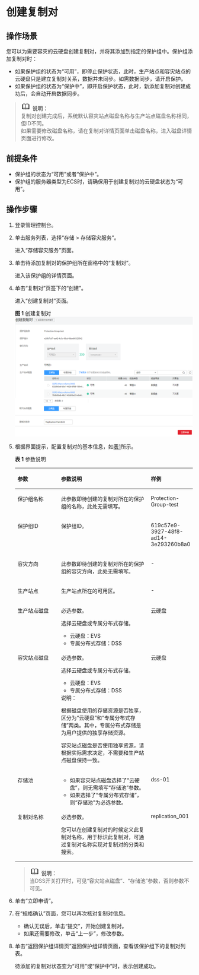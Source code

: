 # 创建复制对<a name="ZH-CN_TOPIC_0110037559"></a>

## 操作场景<a name="section19872813193710"></a>

您可以为需要容灾的云硬盘创建复制对，并将其添加到指定的保护组中。保护组添加复制对时：

-   如果保护组的状态为“可用”，即停止保护状态，此时，生产站点和容灾站点的云硬盘只是建立复制对关系，数据并未同步。如需数据同步，请开启保护。
-   如果保护组的状态为“保护中”，即开启保护状态，此时，新添加复制对创建成功后，会自动开启数据同步。

>![](public_sys-resources/icon-note.gif) **说明：**   
>复制对创建完成后，系统默认容灾站点磁盘名称与生产站点磁盘名称相同，但ID不同。  
>如果需要修改磁盘名称，请在复制对详情页面单击磁盘名称，进入磁盘详情页面进行修改。  

## 前提条件<a name="section1528842413918"></a>

-   保护组的状态为“可用”或者“保护中”。
-   保护组的服务器类型为ECS时，请确保用于创建复制对的云硬盘状态为“可用”。

## 操作步骤<a name="section1243511993716"></a>

1.  登录管理控制台。
2.  单击服务列表，选择“存储 \> 存储容灾服务”。

    进入“存储容灾服务”页面。

3.  单击待添加复制对的保护组所在窗格中的“复制对”。

    进入该保护组的详情页面。

4.  单击“复制对”页签下的“创建”。

    进入“创建复制对”页面。

    **图 1**  创建复制对<a name="fig8317152952718"></a>  
    ![](figures/创建复制对.png "创建复制对")

5.  根据界面提示，配置复制对的基本信息，如[表1](#table14113172215131)所示。

    **表 1**  参数说明

    <a name="table14113172215131"></a>
    <table><thead align="left"><tr id="row711682216134"><th class="cellrowborder" valign="top" width="25.22252225222522%" id="mcps1.2.4.1.1"><p id="p111164221133"><a name="p111164221133"></a><a name="p111164221133"></a>参数</p>
    </th>
    <th class="cellrowborder" valign="top" width="51.93519351935193%" id="mcps1.2.4.1.2"><p id="p5116172261316"><a name="p5116172261316"></a><a name="p5116172261316"></a>参数说明</p>
    </th>
    <th class="cellrowborder" valign="top" width="22.84228422842284%" id="mcps1.2.4.1.3"><p id="p1211612224133"><a name="p1211612224133"></a><a name="p1211612224133"></a>样例</p>
    </th>
    </tr>
    </thead>
    <tbody><tr id="row16116152218134"><td class="cellrowborder" valign="top" width="25.22252225222522%" headers="mcps1.2.4.1.1 "><p id="p1111622216136"><a name="p1111622216136"></a><a name="p1111622216136"></a>保护组名称</p>
    </td>
    <td class="cellrowborder" valign="top" width="51.93519351935193%" headers="mcps1.2.4.1.2 "><p id="p12116112241316"><a name="p12116112241316"></a><a name="p12116112241316"></a>此参数即待创建的复制对所在的保护组的名称，此处无需填写。</p>
    </td>
    <td class="cellrowborder" valign="top" width="22.84228422842284%" headers="mcps1.2.4.1.3 "><p id="p11826105813010"><a name="p11826105813010"></a><a name="p11826105813010"></a>Protection-Group-test</p>
    </td>
    </tr>
    <tr id="row13973165510190"><td class="cellrowborder" valign="top" width="25.22252225222522%" headers="mcps1.2.4.1.1 "><p id="p29731755161918"><a name="p29731755161918"></a><a name="p29731755161918"></a>保护组ID</p>
    </td>
    <td class="cellrowborder" valign="top" width="51.93519351935193%" headers="mcps1.2.4.1.2 "><p id="p9973155518194"><a name="p9973155518194"></a><a name="p9973155518194"></a>保护组ID。</p>
    </td>
    <td class="cellrowborder" valign="top" width="22.84228422842284%" headers="mcps1.2.4.1.3 "><p id="p1997315541911"><a name="p1997315541911"></a><a name="p1997315541911"></a>619c57e9-3927-48f8-ad14-3e293260b8a0</p>
    </td>
    </tr>
    <tr id="row2116722191312"><td class="cellrowborder" valign="top" width="25.22252225222522%" headers="mcps1.2.4.1.1 "><p id="p121161122161311"><a name="p121161122161311"></a><a name="p121161122161311"></a>容灾方向</p>
    </td>
    <td class="cellrowborder" valign="top" width="51.93519351935193%" headers="mcps1.2.4.1.2 "><p id="p121169227135"><a name="p121169227135"></a><a name="p121169227135"></a>此参数即待创建的复制对所在的保护组的容灾方向，此处无需填写。</p>
    </td>
    <td class="cellrowborder" valign="top" width="22.84228422842284%" headers="mcps1.2.4.1.3 "><p id="p3791692322"><a name="p3791692322"></a><a name="p3791692322"></a>-</p>
    </td>
    </tr>
    <tr id="row10720384287"><td class="cellrowborder" valign="top" width="25.22252225222522%" headers="mcps1.2.4.1.1 "><p id="p1673163813283"><a name="p1673163813283"></a><a name="p1673163813283"></a>生产站点</p>
    </td>
    <td class="cellrowborder" valign="top" width="51.93519351935193%" headers="mcps1.2.4.1.2 "><p id="p1773113862815"><a name="p1773113862815"></a><a name="p1773113862815"></a>生产站点所在的可用区。</p>
    </td>
    <td class="cellrowborder" valign="top" width="22.84228422842284%" headers="mcps1.2.4.1.3 "><p id="p131408536337"><a name="p131408536337"></a><a name="p131408536337"></a>-</p>
    </td>
    </tr>
    <tr id="row0405151012192"><td class="cellrowborder" valign="top" width="25.22252225222522%" headers="mcps1.2.4.1.1 "><p id="p7405810191910"><a name="p7405810191910"></a><a name="p7405810191910"></a>生产站点磁盘</p>
    </td>
    <td class="cellrowborder" valign="top" width="51.93519351935193%" headers="mcps1.2.4.1.2 "><p id="p692281643110"><a name="p692281643110"></a><a name="p692281643110"></a>必选参数。</p>
    <div class="p" id="p112641138693"><a name="p112641138693"></a><a name="p112641138693"></a>选择云硬盘或专属分布式存储。<a name="ul826423812910"></a><a name="ul826423812910"></a><ul id="ul826423812910"><li>云硬盘：EVS</li><li>专属分布式存储：DSS</li></ul>
    </div>
    </td>
    <td class="cellrowborder" valign="top" width="22.84228422842284%" headers="mcps1.2.4.1.3 "><p id="p1692212161315"><a name="p1692212161315"></a><a name="p1692212161315"></a>云硬盘</p>
    </td>
    </tr>
    <tr id="row1116192251313"><td class="cellrowborder" valign="top" width="25.22252225222522%" headers="mcps1.2.4.1.1 "><p id="p111672261316"><a name="p111672261316"></a><a name="p111672261316"></a>容灾站点磁盘</p>
    </td>
    <td class="cellrowborder" valign="top" width="51.93519351935193%" headers="mcps1.2.4.1.2 "><p id="p19922816173111"><a name="p19922816173111"></a><a name="p19922816173111"></a>必选参数。</p>
    <div class="p" id="p1394162214165"><a name="p1394162214165"></a><a name="p1394162214165"></a>选择云硬盘或专属分布式存储。<a name="ul1994922181620"></a><a name="ul1994922181620"></a><ul id="ul1994922181620"><li>云硬盘：EVS</li><li>专属分布式存储：DSS</li></ul>
    </div>
    <div class="note" id="note679944181615"><a name="note679944181615"></a><a name="note679944181615"></a><span class="notetitle"> 说明： </span><div class="notebody"><p id="p1993214362295"><a name="p1993214362295"></a><a name="p1993214362295"></a>根据磁盘使用的存储资源是否独享，区分为“云硬盘”和“专属分布式存储”两类。其中，专属分布式存储是为用户提供的独享存储资源。</p>
    <p id="p127934411611"><a name="p127934411611"></a><a name="p127934411611"></a>容灾站点磁盘是否使用独享资源，请根据实际需求决定，不需要和生产站点磁盘保持一致。</p>
    </div></div>
    </td>
    <td class="cellrowborder" valign="top" width="22.84228422842284%" headers="mcps1.2.4.1.3 "><p id="p15922101653110"><a name="p15922101653110"></a><a name="p15922101653110"></a>云硬盘</p>
    </td>
    </tr>
    <tr id="row530416461871"><td class="cellrowborder" valign="top" width="25.22252225222522%" headers="mcps1.2.4.1.1 "><p id="p18803153415146"><a name="p18803153415146"></a><a name="p18803153415146"></a>存储池</p>
    </td>
    <td class="cellrowborder" valign="top" width="51.93519351935193%" headers="mcps1.2.4.1.2 "><a name="ul148901946202715"></a><a name="ul148901946202715"></a><ul id="ul148901946202715"><li>如果容灾站点磁盘选择了“云硬盘”，则无需填写“存储池”参数。</li><li>如果选择了“专属分布式存储”，则“存储池”为必选参数。</li></ul>
    </td>
    <td class="cellrowborder" valign="top" width="22.84228422842284%" headers="mcps1.2.4.1.3 "><p id="p83059466710"><a name="p83059466710"></a><a name="p83059466710"></a>dss-01</p>
    </td>
    </tr>
    <tr id="row1498954271619"><td class="cellrowborder" valign="top" width="25.22252225222522%" headers="mcps1.2.4.1.1 "><p id="p398964210165"><a name="p398964210165"></a><a name="p398964210165"></a>复制对名称</p>
    </td>
    <td class="cellrowborder" valign="top" width="51.93519351935193%" headers="mcps1.2.4.1.2 "><p id="p5904190816573"><a name="p5904190816573"></a><a name="p5904190816573"></a>必选参数。</p>
    <p id="p6161512716573"><a name="p6161512716573"></a><a name="p6161512716573"></a>您可以在创建复制对的时候定义此复制对名称，用于标识此复制对，可通过复制对名称实现对复制对的分类和搜索。</p>
    </td>
    <td class="cellrowborder" valign="top" width="22.84228422842284%" headers="mcps1.2.4.1.3 "><p id="p19989164261619"><a name="p19989164261619"></a><a name="p19989164261619"></a>replication_001</p>
    </td>
    </tr>
    </tbody>
    </table>

    >![](public_sys-resources/icon-note.gif) **说明：**   
    >当DSS开关打开时，可见“容灾站点磁盘”、“存储池”参数，否则参数不可见。  

6.  单击“立即申请”。
7.  在“规格确认”页面，您可以再次核对复制对信息。
    -   确认无误后，单击“提交”，开始创建复制对。
    -   如果还需要修改，单击“上一步”，修改参数。

8.  单击“返回保护组详情页”返回保护组详情页面，查看该保护组下的复制对列表。

    待添加的复制对状态变为“可用”或“保护中”时，表示创建成功。


